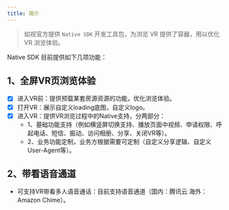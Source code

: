 ```yaml
---
title: 简介
---
```


> 如视官方提供 `Native SDK` 开发工具包，为浏览 VR 提供了容器，用以优化 VR 浏览体验。

Native SDK 目前提供如下几项功能：

## 1、全屏VR页浏览体验

- [x] 进入VR前：提供预载某套房源资源的功能，优化浏览体验。
- [x] 打开VR：展示自定义loading底图，自定义logo。
- [x] 进入VR：提供VR浏览过程中的Native支持，分两部分：
    - 1、基础功能支持（例如横竖屏切换支持、播放页面中视频、申请权限、呼起电话、短信、振动、访问相册、分享、关闭VR等）。
    - 2、业务功能定制，业务方根据需要可定制（自定义分享逻辑、自定义User-Agent等）。


## 2、带看语音通道

- 可支持VR带看多人语音通话：目前支持语音通道（国内：腾讯云  海外：Amazon Chime）。
